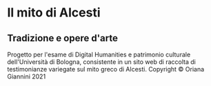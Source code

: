 # Il mito di Alcesti 
## Tradizione e opere d'arte


Progetto per l'esame di Digital Humanities e patrimonio culturale dell'Università di Bologna, consistente in un sito web di raccolta di testimonianze variegate sul mito greco di Alcesti. 
Copyright © Oriana Giannini 2021 
